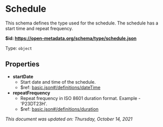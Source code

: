 # Schedule

This schema defines the type used for the schedule. The schedule has a start time and repeat frequency.

**$id: https://open-metadata.org/schema/type/schedule.json**

Type: `object`

## Properties
 - **startDate**
   - Start date and time of the schedule.
   - $ref: [basic.json#/definitions/dateTime](basic.md#datetime)
 - **repeatFrequency**
   - Repeat frequency in ISO 8601 duration format. Example - 'P23DT23H'.
   - $ref: [basic.json#/definitions/duration](basic.md#duration)

_This document was updated on: Thursday, October 14, 2021_